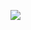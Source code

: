 <img
  align="center"
  src="https://github-readme-stats.vercel.app/api/top-langs/?username=ghjbku&show_icons=true&layout=compact"
/>


